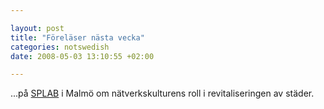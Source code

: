 ```yaml
--- 

layout: post
title: "Föreläser nästa vecka" 
categories: notswedish
date: 2008-05-03 13:10:55 +02:00 

---
```


...på [SPLAB](http://www.malmo.se/spontanlab) i Malmö om nätverkskulturens roll i revitaliseringen av städer. 
